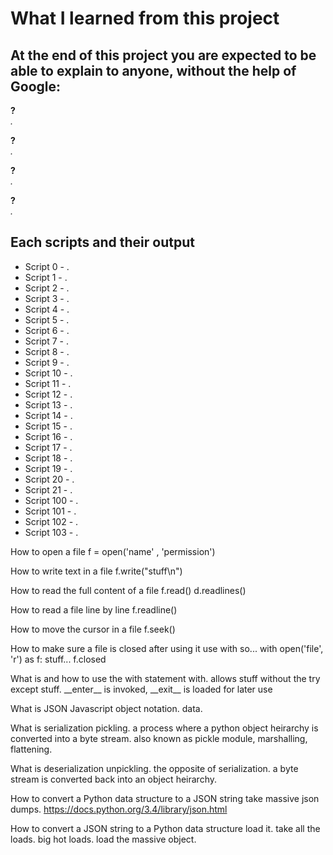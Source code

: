 # What I learned from this project  
At the end of this project you are expected to be able to explain to anyone, without the help of Google:  
---   

**?**  
*.*  


**?**  
*.*  


**?**  
*.*  


**?**  
*.*  


## Each scripts and their output  
* Script 0 - .    
* Script 1 - .  
* Script 2 - .  
* Script 3 - .  
* Script 4 - .  
* Script 5 - .  
* Script 6 - .  
* Script 7 - .  
* Script 8 - .  
* Script 9 - .  
* Script 10 - .  
* Script 11 - .  
* Script 12 - .  
* Script 13 - .  
* Script 14 - .  
* Script 15 - .  
* Script 16 - .  
* Script 17 - .  
* Script 18 - .  
* Script 19 - .  
* Script 20 - .  
* Script 21 - .  
* Script 100 - .    
* Script 101 - .    
* Script 102 - .    
* Script 103 - .    



How to open a file
f = open('name' , 'permission')

How to write text in a file
f.write("stuff\n")

How to read the full content of a file
f.read()
d.readlines()


How to read a file line by line
f.readline()

How to move the cursor in a file
f.seek()


How to make sure a file is closed after using it
use with so...
with open('file', 'r') as f:
    stuff...
f.closed


What is and how to use the with statement
with. allows stuff without the try except stuff. 
\_\_enter\_\_ is invoked, \_\_exit\_\_ is loaded for later use


What is JSON
Javascript object notation. data. 

What is serialization
pickling. a process where a python object heirarchy is converted into a byte stream.
also known as pickle module, marshalling, flattening.

What is deserialization
unpickling. the opposite of serialization. a byte stream is converted back into an object heirarchy. 


How to convert a Python data structure to a JSON string
take massive json dumps.
https://docs.python.org/3.4/library/json.html

How to convert a JSON string to a Python data structure
load it. take all the loads. big hot loads. load the massive object. 

